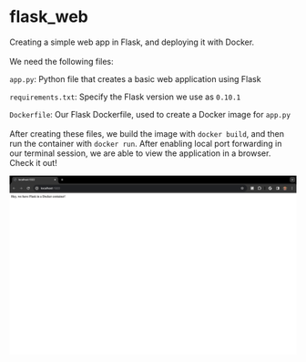 # flask_web
Creating a simple web app in Flask, and deploying it with Docker.
<br>
<br>
We need the following files:

`app.py`: Python file that creates a basic web application using Flask

`requirements.txt`: Specify the Flask version we use as `0.10.1`

`Dockerfile`: Our Flask Dockerfile, used to create a Docker image for `app.py`
<br>
<br>
After creating these files, we build the image with `docker build`, and then run the container with `docker run`. After enabling local port forwarding in our terminal session, we are able to view the application in a browser. Check it out!

<img src=flask_web_example_image.png width=800px>
